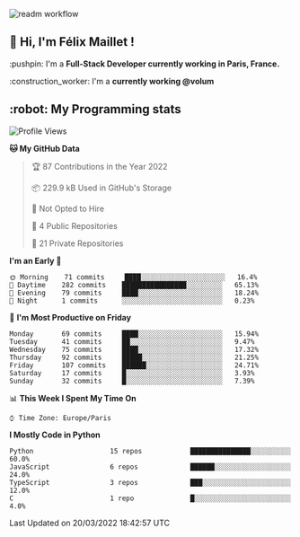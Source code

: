 ![readm workflow](https://github.com/fmaillet24/fmaillet24/actions/workflows/main.yml/badge.svg)

<h2>👋 Hi, I'm Félix Maillet !</h2>

<p>:pushpin: I'm a <strong>Full-Stack Developer currently working in Paris, France.</strong></p>
<p>:construction_worker: I'm a <strong>currently working @volum</strong></p>

<h2>:robot: My Programming stats</h2>

<!--START_SECTION:waka-->
![Profile Views](http://img.shields.io/badge/Profile%20Views-0-blue)

**🐱 My GitHub Data** 

> 🏆 87 Contributions in the Year 2022
 > 
> 📦 229.9 kB Used in GitHub's Storage 
 > 
> 🚫 Not Opted to Hire
 > 
> 📜 4 Public Repositories 
 > 
> 🔑 21 Private Repositories  
 > 
**I'm an Early 🐤** 

```text
🌞 Morning    71 commits     ████░░░░░░░░░░░░░░░░░░░░░   16.4% 
🌆 Daytime    282 commits    ████████████████░░░░░░░░░   65.13% 
🌃 Evening    79 commits     ████░░░░░░░░░░░░░░░░░░░░░   18.24% 
🌙 Night      1 commits      ░░░░░░░░░░░░░░░░░░░░░░░░░   0.23%

```
📅 **I'm Most Productive on Friday** 

```text
Monday       69 commits     ████░░░░░░░░░░░░░░░░░░░░░   15.94% 
Tuesday      41 commits     ██░░░░░░░░░░░░░░░░░░░░░░░   9.47% 
Wednesday    75 commits     ████░░░░░░░░░░░░░░░░░░░░░   17.32% 
Thursday     92 commits     █████░░░░░░░░░░░░░░░░░░░░   21.25% 
Friday       107 commits    ██████░░░░░░░░░░░░░░░░░░░   24.71% 
Saturday     17 commits     █░░░░░░░░░░░░░░░░░░░░░░░░   3.93% 
Sunday       32 commits     █░░░░░░░░░░░░░░░░░░░░░░░░   7.39%

```


📊 **This Week I Spent My Time On** 

```text
⌚︎ Time Zone: Europe/Paris

```

**I Mostly Code in Python** 

```text
Python                   15 repos            ███████████████░░░░░░░░░░   60.0% 
JavaScript               6 repos             ██████░░░░░░░░░░░░░░░░░░░   24.0% 
TypeScript               3 repos             ███░░░░░░░░░░░░░░░░░░░░░░   12.0% 
C                        1 repo              █░░░░░░░░░░░░░░░░░░░░░░░░   4.0%

```



 Last Updated on 20/03/2022 18:42:57 UTC
<!--END_SECTION:waka-->
